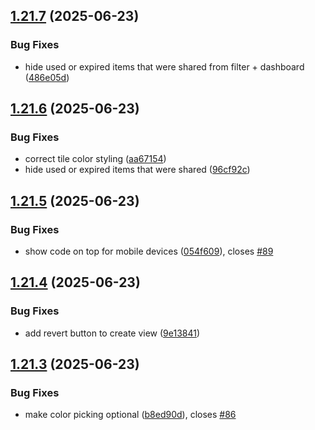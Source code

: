 ## [1.21.7](https://github.com/l4rm4nd/VoucherVault/compare/v1.21.6...v1.21.7) (2025-06-23)


### Bug Fixes

* hide used or expired items that were shared from filter + dashboard ([486e05d](https://github.com/l4rm4nd/VoucherVault/commit/486e05d70008a4b700a8a29cc7339b167af176f8))

## [1.21.6](https://github.com/l4rm4nd/VoucherVault/compare/v1.21.5...v1.21.6) (2025-06-23)


### Bug Fixes

* correct tile color styling ([aa67154](https://github.com/l4rm4nd/VoucherVault/commit/aa671548920b2383d63e4dc6e434059247e59cf9))
* hide used or expired items that were shared ([96cf92c](https://github.com/l4rm4nd/VoucherVault/commit/96cf92c2956b1555f7b86299499087b85b28ffd2))

## [1.21.5](https://github.com/l4rm4nd/VoucherVault/compare/v1.21.4...v1.21.5) (2025-06-23)


### Bug Fixes

* show code on top for mobile devices ([054f609](https://github.com/l4rm4nd/VoucherVault/commit/054f609d74c03c6a8db2f343e0733eac606196e4)), closes [#89](https://github.com/l4rm4nd/VoucherVault/issues/89)

## [1.21.4](https://github.com/l4rm4nd/VoucherVault/compare/v1.21.3...v1.21.4) (2025-06-23)


### Bug Fixes

* add revert button to create view ([9e13841](https://github.com/l4rm4nd/VoucherVault/commit/9e138414df81674b9f14a84d498bc80052d41535))

## [1.21.3](https://github.com/l4rm4nd/VoucherVault/compare/v1.21.2...v1.21.3) (2025-06-23)


### Bug Fixes

* make color picking optional ([b8ed90d](https://github.com/l4rm4nd/VoucherVault/commit/b8ed90dd690b56707eebd1614452d288e7ab5384)), closes [#86](https://github.com/l4rm4nd/VoucherVault/issues/86)

